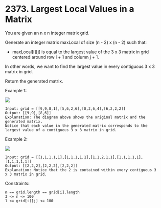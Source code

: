 # 2373. Largest Local Values in a Matrix

You are given an n x n integer matrix grid.

Generate an integer matrix maxLocal of size (n - 2) x (n - 2) such that:

*    maxLocal[i][j] is equal to the largest value of the 3 x 3 matrix in grid centered around row i + 1 and column j + 1.

In other words, we want to find the largest value in every contiguous 3 x 3 matrix in grid.

Return the generated matrix.

 

Example 1:

![](https://assets.leetcode.com/uploads/2022/06/21/ex1.png)

    Input: grid = [[9,9,8,1],[5,6,2,6],[8,2,6,4],[6,2,2,2]]
    Output: [[9,9],[8,6]]
    Explanation: The diagram above shows the original matrix and the generated matrix.
    Notice that each value in the generated matrix corresponds to the largest value of a contiguous 3 x 3 matrix in grid.

Example 2:

![](https://assets.leetcode.com/uploads/2022/07/02/ex2new2.png)

    Input: grid = [[1,1,1,1,1],[1,1,1,1,1],[1,1,2,1,1],[1,1,1,1,1],[1,1,1,1,1]]
    Output: [[2,2,2],[2,2,2],[2,2,2]]
    Explanation: Notice that the 2 is contained within every contiguous 3 x 3 matrix in grid.

 

Constraints:

    n == grid.length == grid[i].length
    3 <= n <= 100
    1 <= grid[i][j] <= 100

